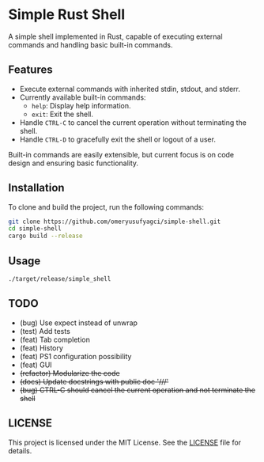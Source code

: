 # Simple Rust Shell

A simple shell implemented in Rust, capable of executing external commands and handling basic built-in commands.

## Features

- Execute external commands with inherited stdin, stdout, and stderr.
- Currently available built-in commands:
  - `help`: Display help information.
  - `exit`: Exit the shell.
- Handle `CTRL-C` to cancel the current operation without terminating the shell.
- Handle `CTRL-D` to gracefully exit the shell or logout of a user.

Built-in commands are easily extensible, but current focus is on code design and ensuring basic functionality.

## Installation

To clone and build the project, run the following commands:

```sh
git clone https://github.com/omeryusufyagci/simple-shell.git
cd simple-shell
cargo build --release
```

## Usage
```sh
./target/release/simple_shell
```

## TODO

* (bug)  Use expect instead of unwrap
* (test) Add tests
* (feat) Tab completion
* (feat) History
* (feat) PS1 configuration possibility
* (feat) GUI
* ~~(refactor) Modularize the code~~
* ~~(docs) Update docstrings with public doc '///'~~
* ~~(bug) CTRL-C should cancel the current operation and not terminate the shell~~


## LICENSE

This project is licensed under the MIT License. See the [LICENSE](LICENSE) file for details.